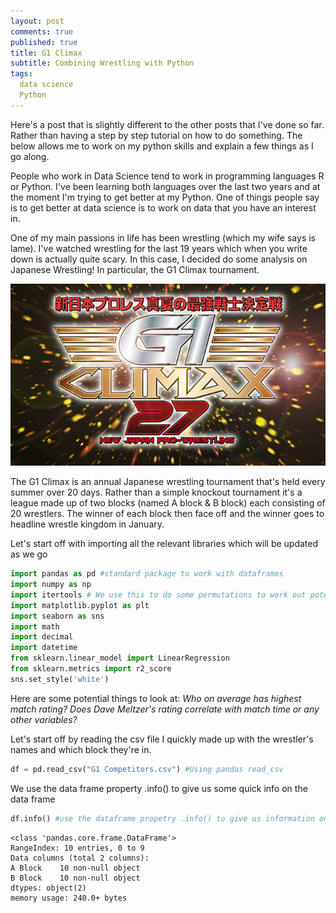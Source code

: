 ```yaml
---
layout: post
comments: true
published: true
title: G1 Climax
subtitle: Combining Wrestling with Python
tags:
  data science
  Python
---
```


Here's a post that is slightly different to the other posts that I've done so far. Rather than having a step by step tutorial
on how to do something. The below allows me to work on my python skills and explain a few things as I go along.

People who work in Data Science tend to work in programming languages R or Python. I've been learning both languages over the last two years and at the moment I'm trying to get better at my Python. One of things people say is to get better at data science is to work on data that you have an interest in. 

One of my main passions in life has been wrestling (which my wife says is lame).  I've watched wrestling for the last 19 years which when you write down is actually quite scary. In this case, I decided do some analysis on Japanese Wrestling! In particular, the G1 Climax tournament.

![G127](/img/G1271.jpg)

The G1 Climax is an annual Japanese wrestling tournament that's held every summer over 20 days. Rather than a simple knockout tournament it's a league made up of two blocks (named A block & B block) each consisting of 20 wrestlers. The winner of each block then face off and the winner goes to headline wrestle kingdom in January.



Let's start off with importing all the relevant libraries which will be updated as we go


```python
import pandas as pd #standard package to work with dataframes
import numpy as np
import itertools # We use this to do some permutations to work out potential matches
import matplotlib.pyplot as plt
import seaborn as sns
import math
import decimal
import datetime
from sklearn.linear_model import LinearRegression
from sklearn.metrics import r2_score
sns.set_style('white')
```

Here are some potential things to look at:
*Who on average has highest match rating?
Does Dave Meltzer's rating correlate with match time or any other variables?*

Let's start off by reading the csv file I quickly made up with the wrestler's names and which block they're in.

```python
df = pd.read_csv("G1 Competitors.csv") #Using pandas read_csv
```

We use the data frame property .info() to give us some quick info on the data frame

```python
df.info() #use the dataframe propetry .info() to give us information on the dataframe
```
    <class 'pandas.core.frame.DataFrame'>
    RangeIndex: 10 entries, 0 to 9
    Data columns (total 2 columns):
    A Block    10 non-null object
    B Block    10 non-null object
    dtypes: object(2)
    memory usage: 240.0+ bytes




